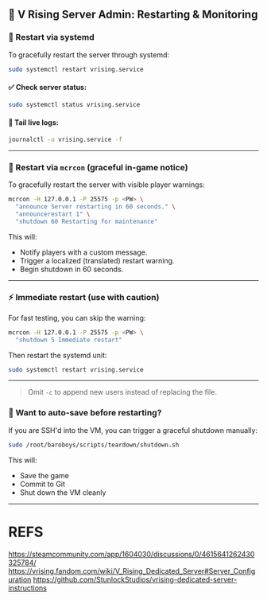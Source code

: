 ## 🧰 V Rising Server Admin: Restarting & Monitoring

### 🔁 Restart via systemd

To gracefully restart the server through systemd:

```bash
sudo systemctl restart vrising.service
```

#### ✅ Check server status:

```bash
sudo systemctl status vrising.service
```

#### 📜 Tail live logs:

```bash
journalctl -u vrising.service -f
```

---

### 📣 Restart via `mcrcon` (graceful in-game notice)

To gracefully restart the server with visible player warnings:

```bash
mcrcon -H 127.0.0.1 -P 25575 -p <PW> \
  "announce Server restarting in 60 seconds." \
  "announcerestart 1" \
  "shutdown 60 Restarting for maintenance"
```

This will:

* Notify players with a custom message.
* Trigger a localized (translated) restart warning.
* Begin shutdown in 60 seconds.

---

### ⚡️ Immediate restart (use with caution)

For fast testing, you can skip the warning:

```bash
mcrcon -H 127.0.0.1 -P 25575 -p <PW> \
  "shutdown 5 Immediate restart"
```

Then restart the systemd unit:

```bash
sudo systemctl restart vrising.service
```

---

> Omit `-c` to append new users instead of replacing the file.

### 💾 Want to auto-save before restarting?

If you are SSH'd into the VM, you can trigger a graceful shutdown manually:

```bash
sudo /root/baroboys/scripts/teardown/shutdown.sh
```

This will:

* Save the game
* Commit to Git
* Shut down the VM cleanly

---

# REFS

https://steamcommunity.com/app/1604030/discussions/0/4615641262430325784/
https://vrising.fandom.com/wiki/V_Rising_Dedicated_Server#Server_Configuration
https://github.com/StunlockStudios/vrising-dedicated-server-instructions
